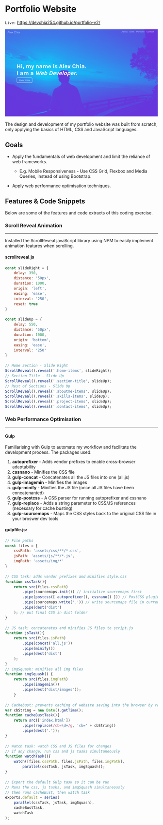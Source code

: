 # Portfolio Website
`Live:` https://devchia254.github.io/portfolio-v2/

![Portfolio Screenshot](/dist/images/pj4.PNG)

The design and development of my portfolio website was built from scratch, only applying the basics of HTML, CSS and JavaScript languages.

## Goals
- Apply the fundamentals of web development and limit the reliance of web frameworks.
    - E.g. Mobile Responsiveness - Use CSS Grid, Flexbox and Media Queries, instead of using Bootstrap.

- Apply web performance optimisation techniques.

## Features & Code Snippets
Below are some of the features and code extracts of this coding exercise.

### Scroll Reveal Animation
---
Installed the ScrollReveal javaScript library using NPM to easily implement animation features when scrolling.

#### scrollreveal.js

```javascript
const slideRight = {
    delay: 350,
    distance: '50px',
    duration: 1000,
    origin: 'left',
    easing: 'ease',
    interval: '250',
    reset: true
}

const slideUp = {
    delay: 550,
    distance: '50px',
    duration: 1000,
    origin: 'bottom',
    easing: 'ease',
    interval: '250'
}

// Home Section - Slide Right
ScrollReveal().reveal('.home-items', slideRight);
// Section Title - Slide Up
ScrollReveal().reveal('.section-title', slideUp);
// Rest of Sections - Slide Up
ScrollReveal().reveal('.aboutme-items', slideUp);
ScrollReveal().reveal('.skills-items', slideUp);
ScrollReveal().reveal('.project-items', slideUp);
ScrollReveal().reveal('.contact-items', slideUp);
```

### Web Performance Optimisation
---
#### Gulp

Familiarising with Gulp to automate my workflow and facilitate the development process. The packages used:

1. **autoprefixer** - Adds vendor prefixes to enable cross-browser adaptability
2. **cssnano** - Minifies the CSS file
3. **gulp-concat** - Concatenates all the JS files into one (all.js) 
4. **gulp-imagemin** - Minifies the images
5. **gulp-minify** - Minifies the JS file (once all JS files have been concatenanted)
6. **gulp-postcss** - A CSS parser for running autoprefixer and cssnano
7. **gulp-replace** - Adds a string parameter to CSS/JS references (necessary for cache busting) 
8. **gulp-sourcemaps** - Maps the CSS styles back to the original CSS file in your broswer dev tools

#### gulpfile.js:
```javascript
// File paths
const files = { 
    cssPath: 'assets/css/**/*.css',
    jsPath: 'assets/js/**/*.js',
    imgPath: 'assets/img/*'
}

// CSS task: adds vendor prefixes and minifies style.css
function cssTask(){    
    return src(files.cssPath)
        .pipe(sourcemaps.init()) // initialize sourcemaps first
        .pipe(postcss([ autoprefixer(), cssnano() ])) // PostCSS plugins
        .pipe(sourcemaps.write('.')) // write sourcemaps file in current directory
        .pipe(dest('dist')
    ); // put final CSS in dist folder
}

// JS task: concatenates and minifies JS files to script.js
function jsTask(){
    return src(files.jsPath)
        .pipe(concat('all.js'))
        .pipe(minify())
        .pipe(dest('dist')
    );
}
// imgSquash: minifies all img files
function imgSquash() {
    return src(files.imgPath)
        .pipe(imagemin())
        .pipe(dest("dist/images"));
    }

// Cachebust: prevents caching of website saving into the browser by randomising the string number of the filename
var cbString = new Date().getTime();
function cacheBustTask(){
    return src(['index.html'])
        .pipe(replace(/cb=\d+/g, 'cb=' + cbString))
        .pipe(dest('.'));
}

// Watch task: watch CSS and JS files for changes
// If any change, run css and js tasks simultaneously
function watchTask(){
    watch([files.cssPath, files.jsPath, files.imgPath], 
        parallel(cssTask, jsTask, imgSquash));
}

// Export the default Gulp task so it can be run
// Runs the css, js tasks, and imqSquash simultaneously
// then runs cacheBust, then watch task
exports.default = series(
    parallel(cssTask, jsTask, imgSquash), 
    cacheBustTask,
    watchTask
);

```